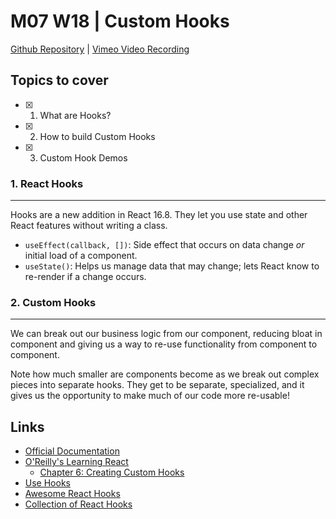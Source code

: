 # M07 W18 | Custom Hooks
[Github Repository]() | [Vimeo Video Recording]()

## Topics to cover
- [X] 1. What are Hooks?
- [X] 2. How to build Custom Hooks
- [X] 3. Custom Hook Demos

### 1. React Hooks
---

Hooks are a new addition in React 16.8. They let you use state and other React features without writing a class.

* `useEffect(callback, [])`: Side effect that occurs on data change *or* initial load of a component.
* `useState()`: Helps us manage data that may change; lets React know to re-render if a change occurs.

### 2. Custom Hooks
---

We can break out our business logic from our component, reducing bloat in component and giving us a way to re-use functionality from component to component.

Note how much smaller are components become as we break out complex pieces into separate hooks. They get to be separate, specialized, and it gives us the opportunity to make much of our code more re-usable!

## Links

* [Official Documentation](https://reactjs.org/docs/hooks-custom.html)
* [O'Reilly's Learning React](https://www.oreilly.com/library/view/learning-react-2nd/9781492051718/)
    * [Chapter 6: Creating Custom Hooks](https://learning.oreilly.com/library/view/learning-react-2nd/9781492051718/ch06.html#creating-custom-hooks)
* [Use Hooks](https://usehooks.com/)
* [Awesome React Hooks](https://github.com/rehooks/awesome-react-hooks)
* [Collection of React Hooks](https://nikgraf.github.io/react-hooks/)
